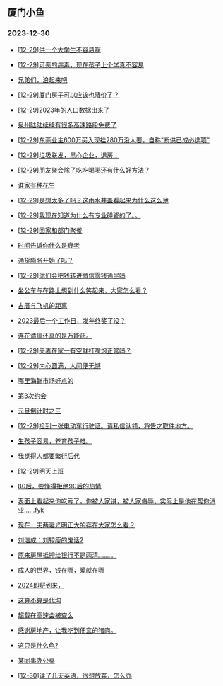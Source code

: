 ## 厦门小鱼 
### 2023-12-30

+ [[12-29]供一个大学生不容易啊](http://bbs.xmfish.com/read-htm-tid-18127661.html)

+ [[12-29]可恶的病毒，现在孩子上个学真不容易](http://bbs.xmfish.com/read-htm-tid-18127644.html)

+ [兄弟们，浪起来吧](http://bbs.xmfish.com/read-htm-tid-18127670.html)

+ [[12-29]厦门房子可以应该也降价了？](http://bbs.xmfish.com/read-htm-tid-18127651.html)

+ [[12-29]2023年的人口数据出来了](http://bbs.xmfish.com/read-htm-tid-18127794.html)

+ [泉州陆陆续续有很多高速路段免费了](http://bbs.xmfish.com/read-htm-tid-18127826.html)

+ [[12-29]东莞业主600万买入现挂280万没人要，自称“断供已成必选项”](http://bbs.xmfish.com/read-htm-tid-18127795.html)

+ [[12-29]垃圾联发，黑心企业，退房！](http://bbs.xmfish.com/read-htm-tid-18127971.html)

+ [[12-29]朋友聚会除了吃吃喝喝还有什么好方法？](http://bbs.xmfish.com/read-htm-tid-18127790.html)

+ [谁家有种花生](http://bbs.xmfish.com/read-htm-tid-18127746.html)

+ [[12-29]是想太多了吗？这雨水井盖看起来为什么这么薄](http://bbs.xmfish.com/read-htm-tid-18127679.html)

+ [[12-29]我现在知道为什么有专业碰瓷的了。。](http://bbs.xmfish.com/read-htm-tid-18127781.html)

+ [[12-29]回家和部门聚餐](http://bbs.xmfish.com/read-htm-tid-18127939.html)

+ [时间告诉你什么是衰老](http://bbs.xmfish.com/read-htm-tid-18127753.html)

+ [通货膨胀开始了吗？](http://bbs.xmfish.com/read-htm-tid-18127936.html)

+ [[12-29]你们会把钱转进微信零钱通里吗](http://bbs.xmfish.com/read-htm-tid-18127786.html)

+ [坐公车与在路上想到什么笑起来，大家怎么看？](http://bbs.xmfish.com/read-htm-tid-18127828.html)

+ [古厝与飞机的距离](http://bbs.xmfish.com/read-htm-tid-18127942.html)

+ [2023最后一个工作日，发年终奖了没？](http://bbs.xmfish.com/read-htm-tid-18127820.html)

+ [连花清瘟还真的是万能药。](http://bbs.xmfish.com/read-htm-tid-18128013.html)

+ [[12-29]夫妻在家一有空就打嘴炮正常吗？](http://bbs.xmfish.com/read-htm-tid-18127910.html)

+ [[12-29]内心圆满，人间便无憾](http://bbs.xmfish.com/read-htm-tid-18127875.html)

+ [哪里海鲜市场好点的](http://bbs.xmfish.com/read-htm-tid-18127839.html)

+ [第3次约会](http://bbs.xmfish.com/read-htm-tid-18128039.html)

+ [元旦倒计时之三](http://bbs.xmfish.com/read-htm-tid-18127965.html)

+ [[12-29]捡到一张电动车行驶证。请私信认领，将告之取件地方。](http://bbs.xmfish.com/read-htm-tid-18127946.html)

+ [生孩子容易，养育孩子难。](http://bbs.xmfish.com/read-htm-tid-18128047.html)

+ [我觉得人都要繁衍后代](http://bbs.xmfish.com/read-htm-tid-18128041.html)

+ [[12-29]明天上班](http://bbs.xmfish.com/read-htm-tid-18127919.html)

+ [80后，要懂得拒绝90后的热情](http://bbs.xmfish.com/read-htm-tid-18127949.html)

+ [表面上看起来你吃亏了，你被人家讲，被人家侮辱，实际上是他在帮你消业…...fyk](http://bbs.xmfish.com/read-htm-tid-18128051.html)

+ [现在一夫两妻光明正大的存在大家怎么看？](http://bbs.xmfish.com/read-htm-tid-18128053.html)

+ [刘洁成：刘较瘦的废话2](http://bbs.xmfish.com/read-htm-tid-18127978.html)

+ [原来房屋抵押给银行不是两清。。。。。](http://bbs.xmfish.com/read-htm-tid-18128007.html)

+ [成人的世界，钱在哪，爱就在哪](http://bbs.xmfish.com/read-htm-tid-18128052.html)

+ [2024即将到来，](http://bbs.xmfish.com/read-htm-tid-18128004.html)

+ [这算不算是代沟](http://bbs.xmfish.com/read-htm-tid-18128200.html)

+ [超载在高速会被查么](http://bbs.xmfish.com/read-htm-tid-18128146.html)

+ [感谢房地产，让我吃到便宜的猪肉。](http://bbs.xmfish.com/read-htm-tid-18128245.html)

+ [这只是什么龟?](http://bbs.xmfish.com/read-htm-tid-18128143.html)

+ [某同事办公桌](http://bbs.xmfish.com/read-htm-tid-18128217.html)

+ [[12-30]读了几天英语，很想放弃，怎么办](http://bbs.xmfish.com/read-htm-tid-18128119.html)

